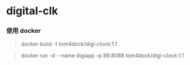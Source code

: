 # digital-clk


### 使用 docker

> docker build -t tom4dock/digi-clock:1.1 .

> docker run -d --name digiapp -p 88:8088 tom4dock/digi-clock:1.1
